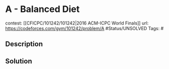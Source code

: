 # A - Balanced Diet

contest: [[CFICPC/101242/101242|2016 ACM-ICPC World Finals]]
url: https://codeforces.com/gym/101242/problem/A
#Status/UNSOLVED
Tags: #

## Description

## Solution

